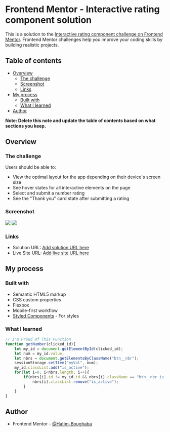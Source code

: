# Frontend Mentor - Interactive rating component solution

This is a solution to the [Interactive rating component challenge on Frontend Mentor](https://www.frontendmentor.io/challenges/interactive-rating-component-koxpeBUmI). Frontend Mentor challenges help you improve your coding skills by building realistic projects. 

## Table of contents

- [Overview](#overview)
  - [The challenge](#the-challenge)
  - [Screenshot](#screenshot)
  - [Links](#links)
- [My process](#my-process)
  - [Built with](#built-with)
  - [What I learned](#what-i-learned)
- [Author](#author)

**Note: Delete this note and update the table of contents based on what sections you keep.**

## Overview

### The challenge

Users should be able to:

- View the optimal layout for the app depending on their device's screen size
- See hover states for all interactive elements on the page
- Select and submit a number rating
- See the "Thank you" card state after submitting a rating

### Screenshot

![](./design/desktop-design.png)
![](./design/desktop-thank-you-state.png)


### Links

- Solution URL: [Add solution URL here](https://your-solution-url.com)
- Live Site URL: [Add live site URL here](https://your-live-site-url.com)

## My process

### Built with

- Semantic HTML5 markup
- CSS custom properties
- Flexbox
- Mobile-first workflow
- [Styled Components](https://fonts.google.com/) - For styles


### What I learned

```js
// I'm Proud Of This Function
function getNumber(clicked_id){
    let my_id = document.getElementById(clicked_id);
    let num = my_id.value;
    let nbrs = document.getElementsByClassName("btn__nbr");
    sessionStorage.setItem("myVal", num);
    my_id.classList.add("is_active");
    for(let i=0; i<nbrs.length; i++){
        if(nbrs[i].id != my_id.id && nbrs[i].className == "btn__nbr is_active"){
            nbrs[i].classList.remove("is_active");
        }
    }
}
```

## Author

- Frontend Mentor - [@Hatim-Boughaba](https://www.frontendmentor.io/profile/Hatim-Boughaba)
